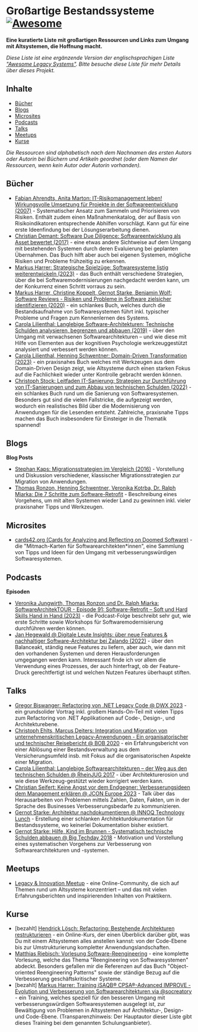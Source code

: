 # Großartige Bestandssysteme [![Awesome](https://awesome.re/badge-flat2.svg)](https://awesome.re)

**Eine kuratierte Liste mit großartigen Ressourcen und Links zum Umgang mit Altsystemen, die Hoffnung macht.**

*Diese Liste ist eine ergänzende Version der englischsprachigen Liste ["Awesome Legacy Systems"](readme.md). Bitte besuche diese Liste für mehr Details über dieses Projekt.*


## Inhalte

- [Bücher](#bücher)
- [Blogs](#blogs)
- [Microsites](#microsites)
- [Podcasts](#podcasts)
- [Talks](#talks)
- [Meetups](#meetups)
- [Kurse](#kurse)

_Die Ressourcen sind alphabetisch nach dem Nachnamen des ersten Autors oder Autorin bei Büchern und Artikeln geordnet (oder dem Namen der Ressourcen, wenn kein Autor oder Autorin vorhanden)._


## Bücher

- [Fabian Ahrendts, Anita Marton: IT-Risikomanagement leben! Wirkungsvolle Umsetzung für Projekte in der Softwareentwicklung (2007)](https://link.springer.com/book/10.1007/978-3-540-30025-0) - Systematischer Ansatz zum Sammeln und Priorisieren von Risiken. Enthält zudem einen Maßnahmenkatalog, der auf Basis von Risikoindikatoren entsprechende Abhilfen vorschlägt. Kann gut für eine erste Ideenfindung bei der Lösungserarbeitung dienen.
- [Christian Demant: Software Due Diligence: Softwareentwicklung als Asset bewertet (2017)](https://link.springer.com/book/10.1007/978-3-662-53062-7) - eine etwas andere Sichtweise auf dem Umgang mit bestehenden Systemen durch deren Evaluierung bei geplanten Übernahmen. Das Buch hilft aber auch bei eigenen Systemen, mögliche Risiken und Probleme frühzeitig zu erkennen.
- [Markus Harrer: Strategische Spielzüge: Softwaresysteme listig weiterentwickeln (2023)](https://leanpub.com/strategische-spielzuege) - das Buch enthält verschiedene Strategien, über die bei Softwaremodernisierungen nachgedacht werden kann, um der Konkurrenz einen Schritt vorraus zu sein.
- [Markus Harrer, Christine Koppelt, Gernot Starke, Benjamin Wolf: Software Reviews - Risiken und Probleme in Software zielsicher identifizieren (2020)](https://leanpub.com/software-reviews) - ein schlankes Buch, welches durch die Bestandsaufnahme von Softwaresystemen führt inkl. typischer Probleme und Fragen zum Kennenlernen des Systems.
- [Carola Lilienthal: Langlebige Software-Architekturen: Technische Schulden analysieren, begrenzen und abbauen (2019)](https://www.langlebige-softwarearchitekturen.de/) - über den Umgang mit verwachsenen Softwarearchitekturen &ndash; und wie diese mit Hilfe von Elementen aus der kognitiven Psychologie werkzeuggestützt analysiert und verbessert werden können.
- [Carola Lilienthal, Henning Schwentner: Domain-Driven Transformation (2023)](https://dpunkt.de/produkt/domain-driven-transformation/) - ein praxisnahes Buch welches mit Werkzeugen aus dem Domain-Driven Design zeigt, wie Altsysteme durch einen starken Fokus auf die Fachlichkeit wieder unter Kontrolle gebracht werden können.
- [Christoph Stock: Leitfaden IT-Sanierung: Strategien zur Durchführung von IT-Sanierungen und zum Abbau von technischen Schulden (2022)](https://www.linkedin.com/pulse/mein-neues-buch-leitfaden-it-sanierung-christoph-stock/) - ein schlankes Buch rund um die Sanierung von Softwaresystemen. Besonders gut sind die vielen Fallstricke, die aufgezeigt werden, wodurch ein realistisches Bild über die Modernisierung von Anwendungen für die Lesenden entsteht. Zahlreiche, praxisnahe Tipps machen das Buch insbesondere für Einsteiger in die Thematik spannend!



## Blogs

**Blog Posts**

* [Stephan Kaps: Migrationsstrategien im Vergleich (2016)](https://www.heise.de/ratgeber/Migrationsstrategien-im-Vergleich-3283418.html) - Vorstellung und Diskussion verschiedener, klassischer Migrationsstrategien zur Migration von Anwendungen.
* [Thomas Ronzon, Henning Schwentner, Veronika Kotrba, Dr. Ralph Miarka: Die 7 Schritte zum Software-Retrofit](https://www.informatik-aktuell.de/entwicklung/methoden/die-7-schritte-zum-software-retrofit.html) - Beschreibung eines Vorgehens, um mit alten Systemen wieder Land zu gewinnen inkl. vieler praxisnaher Tipps und Werkzeugen.


## Microsites

- [cards42.org (Cards for Analyzing and Reflecting on Doomed Software)](https://cards42.org/) - die "Mitmach-Karten für Softwarearchitekten\*innen", eine Sammlung von Tipps und Ideen für den Umgang mit verbesserungswürdigen Softwaresystemen.


## Podcasts
**Episoden**

* [Veronika Jungwirth, Thomas Ronzon und Dr. Ralph Miarka: SoftwareArchitekTOUR - Episode 91: Software-Retrofit – Soft und Hard Skills Hand in Hand (2023)](https://www.heise.de/blog/Episode-91-Software-Retrofit-Soft-und-Hard-Skills-Hand-in-Hand-7133866.html) - die Podcast-Folge beschreibt sehr gut, wie erste Schritte sowie Workshops für Softwaremodernisierung durchführen werden können.
* [Jan Hegewald @ Digitale Leute Insights: über neue Features & nachhaltiger Software-Architektur bei Zalando (2022)](https://www.digitale-leute.de/interview/jan-hegewald-software-architektur/) - über den Balanceakt, ständig neue Features zu liefern, aber auch, wie dann mit den vorhandenen Systemen und deren Herausforderungen umgegangen werden kann. Interessant finde ich vor allem die Verwendung eines Prozesses, der auch hinterfragt, ob der Feature-Druck gerechtfertigt ist und welchen Nutzen Features überhaupt stiften.

## Talks

- [Gregor Biswanger: Refactoring von .NET Legacy Code @ DWX 2023](https://www.youtube.com/watch?v=EUDpGLx-vqs) - ein grundsolider Vortrag inkl. großem Hands-On-Teil mit vielen Tipps zum Refactoring von .NET Applikationen auf Code-, Design-, und Architekturebene.
- [Christoph Ehlts, Marcus Deiters: Integration und Migration von unternehmenskritischen Legacy-Anwendungen - Ein organisatorischer und technischer Reisebericht @ BOB 2020](https://media.ccc.de/v/bob2020-107-integration_und_migration_von_unternehmenskritischen_legacy-anwendungen) - ein Erfahrungsbericht von einer Ablösung einer Bestandsverwaltung aus dem Versicherungsumfeld insb. mit Fokus auf die organisatorischen Aspekte einer Migration.
- [Carola Lilienthal: Langlebige Softwarearchitekturen – der Weg aus den technischen Schulden @ RheinJUG 2017](https://www.youtube.com/watch?v=Nfzuy4L9_UM) - über Architekturerosion und wie diese Werkzeug-gestützt wieder korrigiert werden kann.
- [Christian Seifert: Keine Angst vor dem Endgegner: Verbesserungsideen dem Management erklären @ JCON Europe 2023](https://www.youtube.com/watch?v=VlvhjtwZ790) - Talk über das Herausarbeiten von Problemen mittels Zahlen, Daten, Fakten, um in der Sprache des Businesses Verbesserungsbedarfe zu kommunizieren.
- [Gernot Starke: Architektur nachdokumentieren @ INNOQ Technology Lunch](https://www.youtube.com/watch?v=78KJt4EOfFE) - Erstellung einer schlanken Architekturdokumentation für Bestandssysteme, wo keinerlei Dokumentation bisher existiert.
- [Gernot Starke: Hilfe, Kind im Brunnen - Systematisch technische Schulden abbauen @ Big Techday 2018](https://www.youtube.com/watch?v=t5UjySfIDZ4) - Motivation und Vorstellung eines systematischen Vorgehens zur Verbesserung von Softwarearchitekturen und -systemen.





## Meetups

- [Legacy & Innovation Meetup](https://www.meetup.com/de-DE/legacy-innovation/) - eine Online-Community, die sich auf Themen rund um Altsysteme konzentriert &ndash; und das mit vielen Erfahrungsberichten und inspirierenden Inhalten von Praktikern.


## Kurse

- [bezahlt] [Hendrick Lösch: Refactoring: Bestehende Architekturen restrukturieren](https://www.linkedin.com/learning/refactoring-bestehende-architekturen-restrukturieren) - ein Online-Kurs, der einen Überblick darüber gibt, was Du mit einem Altsystemen alles anstellen kannst: von der Code-Ebene bis zur Umstrukturierung kompletter Anwendungslandschaften.
- [Matthias Riebisch: Vorlesung Software-Reengineering](https://lecture2go.uni-hamburg.de/l2go/-/get/v/27278) - eine komplette Vorlesung, welche das Thema "Reengineering von Softwaresystemen" abdeckt. Besonders gefallen mir die Referenzen auf das Buch "Object-oriented Reengineering Patterns" sowie der ständige Bezug auf die Verbesserung geschäftskritischer Systeme.
- [bezahlt] [Markus Harrer: Training iSAQB® CPSA®-Advanced IMPROVE - Evolution und Verbesserung von Softwarearchitekturen via @socreatory](https://www.socreatory.com/de/trainings/improve) - ein Training, welches speziell für den besseren Umgang mit verbesserungswürdigen Softwaresystemen ausgelegt ist, zur Bewältigung von Problemen in Altsystemen auf Architektur-, Design- und Code-Ebene. (Transparenzhinweis: Der Hauptautor dieser Liste gibt dieses Training bei dem genannten Schulungsanbieter).
